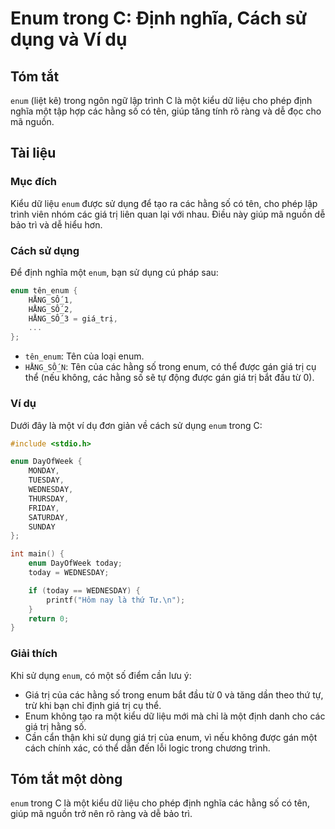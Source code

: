 <!--
Meta Description: # Enum trong C: Định nghĩa, Cách sử dụng và Ví dụ ## Tóm tắt `enum` (liệt kê) trong ngôn ngữ lập trình C là một kiểu dữ liệu cho phép định nghĩa một t...
Meta Keywords: enum, một, các, trong, dụng
-->

# Enum trong C: Định nghĩa, Cách sử dụng và Ví dụ

## Tóm tắt
`enum` (liệt kê) trong ngôn ngữ lập trình C là một kiểu dữ liệu cho phép định nghĩa một tập hợp các hằng số có tên, giúp tăng tính rõ ràng và dễ đọc cho mã nguồn.

## Tài liệu
### Mục đích
Kiểu dữ liệu `enum` được sử dụng để tạo ra các hằng số có tên, cho phép lập trình viên nhóm các giá trị liên quan lại với nhau. Điều này giúp mã nguồn dễ bảo trì và dễ hiểu hơn.

### Cách sử dụng
Để định nghĩa một `enum`, bạn sử dụng cú pháp sau:

```c
enum tên_enum {
    HẰNG_SỐ_1,
    HẰNG_SỐ_2,
    HẰNG_SỐ_3 = giá_trị,
    ...
};
```

- `tên_enum`: Tên của loại enum.
- `HẰNG_SỐ_N`: Tên của các hằng số trong enum, có thể được gán giá trị cụ thể (nếu không, các hằng số sẽ tự động được gán giá trị bắt đầu từ 0).

### Ví dụ
Dưới đây là một ví dụ đơn giản về cách sử dụng `enum` trong C:

```c
#include <stdio.h>

enum DayOfWeek {
    MONDAY,
    TUESDAY,
    WEDNESDAY,
    THURSDAY,
    FRIDAY,
    SATURDAY,
    SUNDAY
};

int main() {
    enum DayOfWeek today;
    today = WEDNESDAY;

    if (today == WEDNESDAY) {
        printf("Hôm nay là thứ Tư.\n");
    }
    return 0;
}
```

### Giải thích
Khi sử dụng `enum`, có một số điểm cần lưu ý:
- Giá trị của các hằng số trong enum bắt đầu từ 0 và tăng dần theo thứ tự, trừ khi bạn chỉ định giá trị cụ thể.
- Enum không tạo ra một kiểu dữ liệu mới mà chỉ là một định danh cho các giá trị hằng số.
- Cần cẩn thận khi sử dụng giá trị của enum, vì nếu không được gán một cách chính xác, có thể dẫn đến lỗi logic trong chương trình.

## Tóm tắt một dòng
`enum` trong C là một kiểu dữ liệu cho phép định nghĩa các hằng số có tên, giúp mã nguồn trở nên rõ ràng và dễ bảo trì.